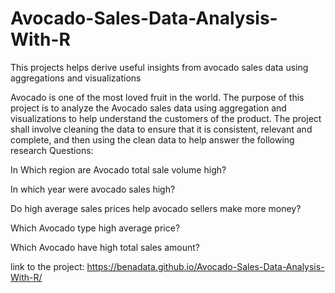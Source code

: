 # Avocado-Sales-Data-Analysis-With-R
This projects helps derive useful insights from avocado sales data using aggregations and visualizations

Avocado is one of the most loved fruit in the world. The purpose of this project is to analyze the Avocado sales data using aggregation and visualizations to help understand the customers of the product. The project shall involve cleaning the data to ensure that it is consistent, relevant and complete, and then using the clean data to help answer the following research Questions:

In Which region are Avocado total sale volume high?

In which year were avocado sales high?

Do high average sales prices help avocado sellers make more money?

Which Avocado type high average price?

Which Avocado have high total sales amount?

link to the project: https://benadata.github.io/Avocado-Sales-Data-Analysis-With-R/
